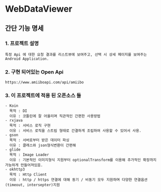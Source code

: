 # WebDataViewer

## 간단 기능 명세
### 1. 프로젝트 설명
    특정 Api 에 대한 요청 결과를 리스트뷰에 보여주고, 선택 시 상세 페이지를 보여주는 Android Application.
### 2. 구현 되어있는 Open Api 
    https://www.amiiboapi.com/api/amiibo
### 3. 이 프로젝트에 적용 된 오픈소스 들
    - Koin 
      목적 : DI
      이유 : 코틀린에 잘 어울리며 직관적인 간편한 사용방법
    - rxjava 
      목적 : 서비스 로직 구현
      이유 : 서비스 로직을 스트림 형태로 간결하게 조립하여 사용할 수 있어서 사용.
    - gson
      목적 : 서버로부터 받은 데이터 파싱
      이유 : 클래스와 json형식변환이 간편해
    - glide
      목적 : Image Loader
      이유 : 기본적인 이미지형식 지원부터 optionalTransform를 이용해 추가적인 확장까지 가능하게 만들어져있음.
    - okhttp3
      목적 : Http Client
      이유 : http / https 연결에 대해 동기 / 비동기 모두 지원하며 다양한 연결옵션(timeout, intersepter)지원
